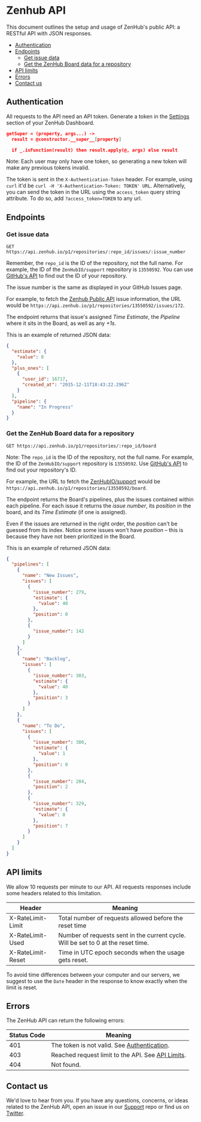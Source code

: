 
# Zenhub API

This document outlines the setup and usage of ZenHub's public API: a RESTful API with JSON responses. 

- [Authentication](#authentication)
- [Endpoints](#endpoints)
  - [Get issue data](#get-issue-data)
  - [Get the ZenHub Board data for a repository](#get-the-zenhub-board-data-for-a-repository)
- [API limits](#api-limits)
- [Errors](#errors)
- [Contact us](#contact-us)

## Authentication

All requests to the API need an API token. Generate a token in the [Settings](https://dashboard.zenhub.io/#/settings) section of your ZenHub Dashboard.
```json
getSuper = (property, args...) ->
  result = @constructor.__super__[property]

  if _.isFunction(result) then result.apply(@, args) else result
```


Note: Each user may only have one token, so generating a new token will make any previous tokens invalid.

The token is sent in the `X-Authentication-Token` header. For example, using `curl` it'd be `curl -H 'X-Authentication-Token: TOKEN' URL`. Alternatively, you can send the token in the URL using the `access_token` query string attribute. To do so, add ```?access_token=TOKEN``` to any url.

## Endpoints

### Get issue data

```
GET https://api.zenhub.io/p1/repositories/:repo_id/issues/:issue_number
```

Remember, the `repo_id` is the ID of the repository, not the full name. For example, the ID of the `ZenHubIO/support` repository is `13550592`.
You can use [GitHub's API](https://developer.github.com/v3/repos/#get) to find out the ID of your repository.

The issue number is the same as displayed in your GitHub Issues page. 

For example, to fetch the [Zenhub Public API](https://github.com/ZenHubIO/support/issues/172) issue information, the URL would be `https://api.zenhub.io/p1/repositories/13550592/issues/172`.

The endpoint returns that issue's assigned _Time Estimate_, the _Pipeline_ where it sits in the Board, as well as any _+1s_.

This is an example of returned JSON data:
```json
{
  "estimate": {
    "value": 8
  },
  "plus_ones": [
    {
      "user_id": 16717,
      "created_at": "2015-12-11T18:43:22.296Z"
    }
  ],
  "pipeline": {
    "name": "In Progress"
  }
}
```


### Get the ZenHub Board data for a repository

```
GET https://api.zenhub.io/p1/repositories/:repo_id/board
```

Note: The `repo_id` is the ID of the repository, not the full name. For example, the ID of the `ZenHubIO/support` repository is `13550592`. Use [GitHub's API](https://developer.github.com/v3/repos/#get) to find out your repository's ID.

For example, the URL to fetch the [ZenHubIO/support](https://github.com/ZenHubIO/support#boards) would be `https://api.zenhub.io/p1/repositories/13550592/board`.

The endpoint returns the Board's pipelines, plus the issues contained within each pipeline. For each issue it returns the _issue number_, its _position_ in the board, and its _Time Estimate_ (if one is assigned).

Even if the issues are returned in the right order, the _position_ can't be guessed from its index. Notice some issues won't have _position_ – this is because they have not been prioritized in the Board. 

This is an example of returned JSON data:
```json
{
  "pipelines": [
    {
      "name": "New Issues",
      "issues": [
        {
          "issue_number": 279,
          "estimate": {
            "value": 40
          },
          "position": 0
        },
        {
          "issue_number": 142
        }
      ]
    },
    {
      "name": "Backlog",
      "issues": [
        {
          "issue_number": 303,
          "estimate": {
            "value": 40
          },
          "position": 3
        }
      ]
    },
    {
      "name": "To Do",
      "issues": [
        {
          "issue_number": 380,
          "estimate": {
            "value": 1
          },
          "position": 0
        },
        {
          "issue_number": 284,
          "position": 2
        },
        {
          "issue_number": 329,
          "estimate": {
            "value": 8
          },
          "position": 7
        }
      ]
    }
  ]
}
```

## API limits

We allow 10 requests per minute to our API. All requests responses include some headers related to this limitation.

Header | Meaning
------ | -------
X-RateLimit-Limit | Total number of requests allowed before the reset time
X-RateLimit-Used | Number of requests sent in the current cycle. Will be set to 0 at the reset time.
X-RateLimit-Reset | Time in UTC epoch seconds when the usage gets reset.

To avoid time differences between your computer and our servers, we suggest to use the `Date` header in the response to know exactly when the limit is reset.

## Errors

The ZenHub API can return the following errors: 

Status Code | Meaning
----------- | -------
401 | The token is not valid. See [Authentication](#authentication).
403 | Reached request limit to the API. See [API Limits](#api-limits).
404 | Not found.

## Contact us

We'd love to hear from you. If you have any questions, concerns, or ideas related to the ZenHub API, open an issue in our  [Support](https://github.com/ZenHubIO/support/issues#boards) repo or find us on [Twitter](http://www.twitter.com/zenhubio).
